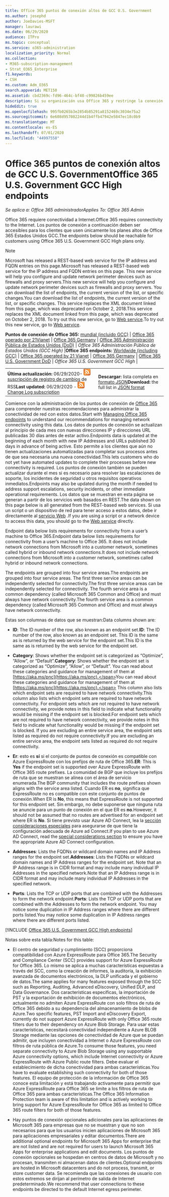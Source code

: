 ```yaml
---
title: Office 365 puntos de conexión altos de GCC U.S. Government
ms.author: josephd
author: JoeDavies-MSFT
manager: laurawi
ms.date: 06/29/2020
audience: ITPro
ms.topic: conceptual
ms.service: o365-administration
localization_priority: Normal
ms.collection:
- M365-subscription-management
- Strat_O365_Enterprise
f1.keywords:
- CSH
ms.custom: Adm_O365
search.appverid: MET150
ms.assetid: cbd2369c-fd96-464c-bf48-c99826b459ee
description: Si su organización usa Office 365 y restringe la conexión de los equipos de la red a Internet, a continuación encontrará los extremos (FQDN, puertos, direcciones URL, IPv4 e intervalos de direcciones IPv6) que debe incluir en las listas de permitidos de salida para asegurarse de que los equipos puedan usar correctamente Office 365.
hideEdit: true
ms.openlocfilehash: 995fb0265b3e2854b85291a8152469c3034e75a2
ms.sourcegitcommit: 6e608d957082244d1b4ffb47942e5847ec18c0b9
ms.translationtype: MT
ms.contentlocale: es-ES
ms.lasthandoff: 07/01/2020
ms.locfileid: "44997558"
---
```

# <a name="office-365-us-government-gcc-high-endpoints"></a><span data-ttu-id="d8b90-103">Office 365 puntos de conexión altos de GCC U.S. Government</span><span class="sxs-lookup"><span data-stu-id="d8b90-103">Office 365 U.S. Government GCC High endpoints</span></span>

 <span data-ttu-id="d8b90-104">*Se aplica a: Office 365 administrador*</span><span class="sxs-lookup"><span data-stu-id="d8b90-104">*Applies To: Office 365 Admin*</span></span>

<span data-ttu-id="d8b90-105">Office 365 requiere conectividad a Internet.</span><span class="sxs-lookup"><span data-stu-id="d8b90-105">Office 365 requires connectivity to the Internet.</span></span> <span data-ttu-id="d8b90-106">Los puntos de conexión a continuación deben ser accesibles para los clientes que usen únicamente los planes altos de Office 365 Estados Unidos GCC.</span><span class="sxs-lookup"><span data-stu-id="d8b90-106">The endpoints below should be reachable for customers using Office 365 U.S. Government GCC High plans only.</span></span>
  
> [!NOTE]
> <span data-ttu-id="d8b90-107">Microsoft has released a REST-based web service for the IP address and FQDN entries on this page.</span><span class="sxs-lookup"><span data-stu-id="d8b90-107">Microsoft has released a REST-based web service for the IP address and FQDN entries on this page.</span></span> <span data-ttu-id="d8b90-108">This new service will help you configure and update network perimeter devices such as firewalls and proxy servers.</span><span class="sxs-lookup"><span data-stu-id="d8b90-108">This new service will help you configure and update network perimeter devices such as firewalls and proxy servers.</span></span> <span data-ttu-id="d8b90-109">You can download the list of endpoints, the current version of the list, or specific changes.</span><span class="sxs-lookup"><span data-stu-id="d8b90-109">You can download the list of endpoints, the current version of the list, or specific changes.</span></span> <span data-ttu-id="d8b90-110">This service replaces the XML document linked from this page, which was deprecated on October 2, 2018.</span><span class="sxs-lookup"><span data-stu-id="d8b90-110">This service replaces the XML document linked from this page, which was deprecated on October 2, 2018.</span></span> <span data-ttu-id="d8b90-111">To try out this new service, go to [Web service](office-365-ip-web-service.md).</span><span class="sxs-lookup"><span data-stu-id="d8b90-111">To try out this new service, go to [Web service](office-365-ip-web-service.md).</span></span>
  
 <span data-ttu-id="d8b90-112">**Puntos de conexión de Office 365:** [mundial (incluido GCC)](urls-and-ip-address-ranges.md) | [Office 365 operado por 21Vianet](urls-and-ip-address-ranges-21vianet.md)  | [Office 365 Germany](office-365-germany-endpoints.md)   |  [Office 365 Administración Pública de Estados Unidos (DoD)](office-365-u-s-government-dod-endpoints.md) | *Office 365 Administración Pública de Estados Unidos (GCC High)* |</span><span class="sxs-lookup"><span data-stu-id="d8b90-112">**Office 365 endpoints:** [Worldwide (including GCC)](urls-and-ip-address-ranges.md) | [Office 365 operated by 21 Vianet](urls-and-ip-address-ranges-21vianet.md)  | [Office 365 Germany](office-365-germany-endpoints.md)  | [Office 365 U.S. Government DoD](office-365-u-s-government-dod-endpoints.md) | *Office 365 U.S. Government GCC High* |</span></span>
  
|||
|:-----|:-----|
|<span data-ttu-id="d8b90-113">**Última actualización:** 06/29/2020- ![ ](media/5dc6bb29-25db-4f44-9580-77c735492c4b.png) [suscripción de registro de cambios](https://endpoints.office.com/version/USGOVGCCHigh?allversions=true&format=rss&clientrequestid=b10c5ed1-bad1-445f-b386-b919946339a7) de RSS</span><span class="sxs-lookup"><span data-stu-id="d8b90-113">**Last updated:** 06/29/2020 - ![RSS](media/5dc6bb29-25db-4f44-9580-77c735492c4b.png) [Change Log subscription](https://endpoints.office.com/version/USGOVGCCHigh?allversions=true&format=rss&clientrequestid=b10c5ed1-bad1-445f-b386-b919946339a7)</span></span> <br/> |<span data-ttu-id="d8b90-114">**Descargar:** lista completa en [formato JSON](https://endpoints.office.com/endpoints/USGOVGCCHigh?clientrequestid=b10c5ed1-bad1-445f-b386-b919946339a7)</span><span class="sxs-lookup"><span data-stu-id="d8b90-114">**Download:** the full list in [JSON format](https://endpoints.office.com/endpoints/USGOVGCCHigh?clientrequestid=b10c5ed1-bad1-445f-b386-b919946339a7)</span></span> <br/> |

 <span data-ttu-id="d8b90-115">Comience con la administración de los puntos de conexión de [Office 365](managing-office-365-endpoints.md) para comprender nuestras recomendaciones para administrar la conectividad de red con estos datos.</span><span class="sxs-lookup"><span data-stu-id="d8b90-115">Start with [Managing Office 365 endpoints](managing-office-365-endpoints.md) to understand our recommendations for managing network connectivity using this data.</span></span> <span data-ttu-id="d8b90-116">Los datos de puntos de conexión se actualizan al principio de cada mes con nuevas direcciones IP y direcciones URL publicadas 30 días antes de estar activo.</span><span class="sxs-lookup"><span data-stu-id="d8b90-116">Endpoints data is updated at the beginning of each month with new IP Addresses and URLs published 30 days in advance of being active.</span></span> <span data-ttu-id="d8b90-117">Esto permite a los clientes que aún no tienen actualizaciones automatizadas para completar sus procesos antes de que sea necesaria una nueva conectividad.</span><span class="sxs-lookup"><span data-stu-id="d8b90-117">This lets customers who do not yet have automated updates to complete their processes before new connectivity is required.</span></span> <span data-ttu-id="d8b90-118">Los puntos de conexión también se pueden actualizar durante el mes si es necesario para resolver las escalaciones de soporte, los incidentes de seguridad u otros requisitos operativos inmediatos.</span><span class="sxs-lookup"><span data-stu-id="d8b90-118">Endpoints may also be updated during the month if needed to address support escalations, security incidents, or other immediate operational requirements.</span></span> <span data-ttu-id="d8b90-119">Los datos que se muestran en esta página se generan a partir de los servicios web basados en REST.</span><span class="sxs-lookup"><span data-stu-id="d8b90-119">The data shown on this page below is all generated from the REST-based web services.</span></span> <span data-ttu-id="d8b90-120">Si usa un script o un dispositivo de red para tener acceso a estos datos, debe ir directamente al [servicio Web](office-365-ip-web-service.md) .</span><span class="sxs-lookup"><span data-stu-id="d8b90-120">If you are using a script or a network device to access this data, you should go to the [Web service](office-365-ip-web-service.md) directly.</span></span>

<span data-ttu-id="d8b90-121">Endpoint data below lists requirements for connectivity from a user’s machine to Office 365.</span><span class="sxs-lookup"><span data-stu-id="d8b90-121">Endpoint data below lists requirements for connectivity from a user’s machine to Office 365.</span></span> <span data-ttu-id="d8b90-122">It does not include network connections from Microsoft into a customer network, sometimes called hybrid or inbound network connections.</span><span class="sxs-lookup"><span data-stu-id="d8b90-122">It does not include network connections from Microsoft into a customer network, sometimes called hybrid or inbound network connections.</span></span>

<span data-ttu-id="d8b90-123">The endpoints are grouped into four service areas.</span><span class="sxs-lookup"><span data-stu-id="d8b90-123">The endpoints are grouped into four service areas.</span></span> <span data-ttu-id="d8b90-124">The first three service areas can be independently selected for connectivity.</span><span class="sxs-lookup"><span data-stu-id="d8b90-124">The first three service areas can be independently selected for connectivity.</span></span> <span data-ttu-id="d8b90-125">The fourth service area is a common dependency (called Microsoft 365 Common and Office) and must always have network connectivity.</span><span class="sxs-lookup"><span data-stu-id="d8b90-125">The fourth service area is a common dependency (called Microsoft 365 Common and Office) and must always have network connectivity.</span></span>

<span data-ttu-id="d8b90-126">Estas son columnas de datos que se muestran:</span><span class="sxs-lookup"><span data-stu-id="d8b90-126">Data columns shown are:</span></span>

- <span data-ttu-id="d8b90-127">**ID**: The ID number of the row, also known as an endpoint set.</span><span class="sxs-lookup"><span data-stu-id="d8b90-127">**ID**: The ID number of the row, also known as an endpoint set.</span></span> <span data-ttu-id="d8b90-128">This ID is the same as is returned by the web service for the endpoint set.</span><span class="sxs-lookup"><span data-stu-id="d8b90-128">This ID is the same as is returned by the web service for the endpoint set.</span></span>

- <span data-ttu-id="d8b90-129">**Category**: Shows whether the endpoint set is categorized as “Optimize”, “Allow”, or “Default”.</span><span class="sxs-lookup"><span data-stu-id="d8b90-129">**Category**: Shows whether the endpoint set is categorized as “Optimize”, “Allow”, or “Default”.</span></span> <span data-ttu-id="d8b90-130">You can read about these categories and guidance for management of them at [https://aka.ms/pnc](https://aka.ms/pnc).</span><span class="sxs-lookup"><span data-stu-id="d8b90-130">You can read about these categories and guidance for management of them at [https://aka.ms/pnc](https://aka.ms/pnc).</span></span> <span data-ttu-id="d8b90-131">This column also lists which endpoint sets are required to have network connectivity.</span><span class="sxs-lookup"><span data-stu-id="d8b90-131">This column also lists which endpoint sets are required to have network connectivity.</span></span> <span data-ttu-id="d8b90-132">For endpoint sets which are not required to have network connectivity, we provide notes in this field to indicate what functionality would be missing if the endpoint set is blocked.</span><span class="sxs-lookup"><span data-stu-id="d8b90-132">For endpoint sets which are not required to have network connectivity, we provide notes in this field to indicate what functionality would be missing if the endpoint set is blocked.</span></span> <span data-ttu-id="d8b90-133">If you are excluding an entire service area, the endpoint sets listed as required do not require connectivity.</span><span class="sxs-lookup"><span data-stu-id="d8b90-133">If you are excluding an entire service area, the endpoint sets listed as required do not require connectivity.</span></span>

- <span data-ttu-id="d8b90-134">**Er**: esto es **sí** si el conjunto de puntos de conexión es compatible con Azure ExpressRoute con los prefijos de ruta de Office 365.</span><span class="sxs-lookup"><span data-stu-id="d8b90-134">**ER**: This is **Yes** if the endpoint set is supported over Azure ExpressRoute with Office 365 route prefixes.</span></span> <span data-ttu-id="d8b90-135">La comunidad de BGP que incluye los prefijos de ruta que se muestran se alinea con el área de servicio enumerada.</span><span class="sxs-lookup"><span data-stu-id="d8b90-135">The BGP community that includes the route prefixes shown aligns with the service area listed.</span></span> <span data-ttu-id="d8b90-136">Cuando ER es **no**, significa que ExpressRoute no es compatible con este conjunto de puntos de conexión.</span><span class="sxs-lookup"><span data-stu-id="d8b90-136">When ER is **No**, this means that ExpressRoute is not supported for this endpoint set.</span></span> <span data-ttu-id="d8b90-137">Sin embargo, no debe suponerse que ninguna ruta se anuncie para un punto de conexión en el que ER es **no**.</span><span class="sxs-lookup"><span data-stu-id="d8b90-137">However, it should not be assumed that no routes are advertised for an endpoint set where ER is **No**.</span></span> <span data-ttu-id="d8b90-138">Si tiene previsto usar Azure AD Connect, lea la [sección consideraciones especiales](https://docs.microsoft.com/azure/active-directory/hybrid/reference-connect-instances#microsoft-azure-government) para asegurarse de que tiene la configuración adecuada de Azure ad Connect.</span><span class="sxs-lookup"><span data-stu-id="d8b90-138">If you plan to use Azure AD Connect, read the [special considerations section](https://docs.microsoft.com/azure/active-directory/hybrid/reference-connect-instances#microsoft-azure-government) to ensure you have the appropriate Azure AD Connect configuration.</span></span>

- <span data-ttu-id="d8b90-139">**Addresses**: Lists the FQDNs or wildcard domain names and IP Address ranges for the endpoint set.</span><span class="sxs-lookup"><span data-stu-id="d8b90-139">**Addresses**: Lists the FQDNs or wildcard domain names and IP Address ranges for the endpoint set.</span></span> <span data-ttu-id="d8b90-140">Note that an IP Address range is in CIDR format and may include many individual IP Addresses in the specified network.</span><span class="sxs-lookup"><span data-stu-id="d8b90-140">Note that an IP Address range is in CIDR format and may include many individual IP Addresses in the specified network.</span></span>
 
- <span data-ttu-id="d8b90-141">**Ports**: Lists the TCP or UDP ports that are combined with the Addresses to form the network endpoint.</span><span class="sxs-lookup"><span data-stu-id="d8b90-141">**Ports**: Lists the TCP or UDP ports that are combined with the Addresses to form the network endpoint.</span></span> <span data-ttu-id="d8b90-142">You may notice some duplication in IP Address ranges where there are different ports listed.</span><span class="sxs-lookup"><span data-stu-id="d8b90-142">You may notice some duplication in IP Address ranges where there are different ports listed.</span></span>
 
[!INCLUDE [Office 365 U.S. Government GCC High endpoints](./includes/office-365-u.s.-government-gcc-high-endpoints.md)]

<span data-ttu-id="d8b90-143">Notas sobre esta tabla:</span><span class="sxs-lookup"><span data-stu-id="d8b90-143">Notes for this table:</span></span>

- <span data-ttu-id="d8b90-144">El centro de seguridad y cumplimiento (SCC) proporciona compatibilidad con Azure ExpressRoute para Office 365.</span><span class="sxs-lookup"><span data-stu-id="d8b90-144">The Security and Compliance Center (SCC) provides support for Azure ExpressRoute for Office 365.</span></span> <span data-ttu-id="d8b90-145">Lo mismo se aplica a muchas características expuestas a través del SCC, como la creación de informes, la auditoría, la exhibición avanzada de documentos electrónicos, la DLP unificada y el gobierno de datos.</span><span class="sxs-lookup"><span data-stu-id="d8b90-145">The same applies for many features exposed through the SCC such as Reporting, Auditing, Advanced eDiscovery, Unified DLP, and Data Governance.</span></span> <span data-ttu-id="d8b90-146">Dos características específicas, la importación de PST y la exportación de exhibición de documentos electrónicos, actualmente no admiten Azure ExpressRoute con solo filtros de ruta de Office 365 debido a su dependencia del almacenamiento de blobs de Azure.</span><span class="sxs-lookup"><span data-stu-id="d8b90-146">Two specific features, PST Import and eDiscovery Export, currently do not support Azure ExpressRoute with only Office 365 route filters due to their dependency on Azure Blob Storage.</span></span> <span data-ttu-id="d8b90-147">Para usar estas características, necesitará conectividad independiente a Azure BLOB Storage mediante las opciones de conectividad de Azure que se puedan admitir, que incluyen conectividad a Internet o Azure ExpressRoute con filtros de ruta pública de Azure.</span><span class="sxs-lookup"><span data-stu-id="d8b90-147">To consume those features, you need separate connectivity to Azure Blob Storage using any supportable Azure connectivity options, which include Internet connectivity or Azure ExpressRoute with Azure Public route filters.</span></span> <span data-ttu-id="d8b90-148">Debe evaluar el establecimiento de dicha conectividad para ambas características.</span><span class="sxs-lookup"><span data-stu-id="d8b90-148">You have to evaluate establishing such connectivity for both of those features.</span></span> <span data-ttu-id="d8b90-149">El equipo de protección de la información de Office 365 conoce esta limitación y está trabajando activamente para permitir que Azure ExpressRoute para Office 365 se limite a los filtros de ruta de Office 365 para ambas características.</span><span class="sxs-lookup"><span data-stu-id="d8b90-149">The Office 365 Information Protection team is aware of this limitation and is actively working to bring support for Azure ExpressRoute for Office 365 as limited to Office 365 route filters for both of those features.</span></span>

- <span data-ttu-id="d8b90-150">Hay puntos de conexión opcionales adicionales para las aplicaciones de Microsoft 365 para empresas que no se muestran y que no son necesarios para que los usuarios inicien aplicaciones de Microsoft 365 para aplicaciones empresariales y editar documentos.</span><span class="sxs-lookup"><span data-stu-id="d8b90-150">There are additional optional endpoints for Microsoft 365 Apps for enterprise that are not listed and are not required for users to launch Microsoft 365 Apps for enterprise applications and edit documents.</span></span> <span data-ttu-id="d8b90-151">Los puntos de conexión opcionales se hospedan en centros de datos de Microsoft y no procesan, transmiten ni almacenan datos de clientes.</span><span class="sxs-lookup"><span data-stu-id="d8b90-151">Optional endpoints are hosted in Microsoft datacenters and do not process, transmit, or store customer data.</span></span> <span data-ttu-id="d8b90-152">Se recomienda que las conexiones de usuario con estos extremos se dirijan al perímetro de salida de Internet predeterminado.</span><span class="sxs-lookup"><span data-stu-id="d8b90-152">We recommend that user connections to these endpoints be directed to the default Internet egress perimeter.</span></span>


